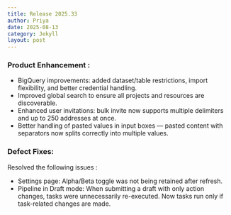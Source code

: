 ```yaml
---
title: Release 2025.33
author: Priya
date: 2025-08-13
category: Jekyll
layout: post
---
```

### Product Enhancement :

* BigQuery improvements: added dataset/table restrictions, import flexibility, and better credential handling.
* Improved global search to ensure all projects and resources are discoverable.
* Enhanced user invitations: bulk invite now supports multiple delimiters and up to 250 addresses at once.
* Better handling of pasted values in input boxes — pasted content with separators now splits correctly into multiple values.

### Defect Fixes:
Resolved the following issues :
* Settings page: Alpha/Beta toggle was not being retained after refresh.
* Pipeline in Draft mode: When submitting a draft with only action changes, tasks were unnecessarily re-executed. Now tasks run only if task-related changes are made.






